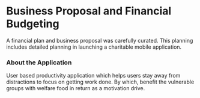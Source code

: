 # Business Proposal and Financial Budgeting


A financial plan and business proposal was carefully curated. This planning includes detailed planning in launching a charitable mobile application.

### About the Application
User based productivity application which helps users stay away from distractions to focus on getting work
done. By which, benefit the vulnerable groups with welfare food in return as a motivation drive. 


